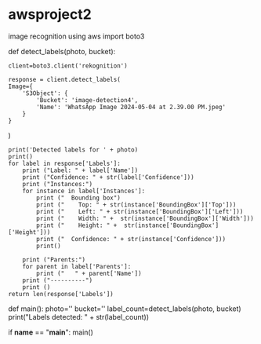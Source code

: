 # awsproject2
image recognition using aws
import boto3

def detect_labels(photo, bucket):

    client=boto3.client('rekognition')

    response = client.detect_labels(
    Image={
        'S3Object': {
            'Bucket': 'image-detection4',
            'Name': 'WhatsApp Image 2024-05-04 at 2.39.00 PM.jpeg'
        }
    }
)

    

    print('Detected labels for ' + photo) 
    print()   
    for label in response['Labels']:
        print ("Label: " + label['Name'])
        print ("Confidence: " + str(label['Confidence']))
        print ("Instances:")
        for instance in label['Instances']:
            print ("  Bounding box")
            print ("    Top: " + str(instance['BoundingBox']['Top']))
            print ("    Left: " + str(instance['BoundingBox']['Left']))
            print ("    Width: " +  str(instance['BoundingBox']['Width']))
            print ("    Height: " +  str(instance['BoundingBox']['Height']))
            print ("  Confidence: " + str(instance['Confidence']))
            print()

        print ("Parents:")
        for parent in label['Parents']:
            print ("   " + parent['Name'])
        print ("----------")
        print ()
    return len(response['Labels'])


def main():
    photo=''
    bucket=''
    label_count=detect_labels(photo, bucket)
    print("Labels detected: " + str(label_count))


if __name__ == "__main__":
    main()
